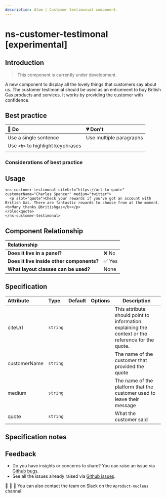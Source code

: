 ```yaml
---
description: Atom | Customer testimonial component.
---
```


# ns-customer-testimonal [experimental]

## Introduction

> This component is currently under development.

A new component to display all the lovely things that customers say about us. The customer testimonial should be used as an enticement to buy British Gas products and services. It works by providing the customer with confidence.

## Best practice

| 💚 Do | 💔 Don't |
| :---  | :---  |
| Use a single sentence | Use multiple paragraphs |
| Use `<b>` to highlight keyphrases |  |
|  |  |

### Considerations of best practice


## Usage

<!--
To see examples visit [Storybook](https://britishgas.co.uk/nucleus/demo/index.html?path=/story/ns-customer-testimonal--standard)

{% embed url="https://codesandbox.io/s/github/britishgas-engineering/nucleus-examples/tree/master/demos/ns-customer-testimonal" caption="" %}
-->
```markup
<ns-customer-testimonal citeUrl="https://url-to-quote" customerName="Charles Spencer" medium="twitter">
  <p slot="quote">Check your rewards if you've got an account with British Gas. There are fantastic rewards to choose from at the moment. <b>Many thanks @britishgas</b></p>
</blockquote>
</ns-customer-testimonal>
```


## Component Relationship

| **Relationship**|  |
| :---  | :--- |
| **Does it live in a panel?** | ❌ No |
| **Does it live inside other components?** | ✅ Yes |
| **What layout classes can be used?** | None |

## Specification

| Attribute | Type | Default | Options | Description |
| :--- | :--- | :--- | :--- |-------------|
| citeUrl | `string` |  |  | This attribute should point to information explaining the context or the reference for the quote. |
| customerName | `string` |  |  | The name of the customer that provided the quote |
| medium | `string` |  |  | The name of the platform that the customer used to leave their message |
| quote | `string` |  |  | What the customer said |

## Specification notes


## Feedback

* Do you have insights or concerns to share? You can raise an issue via [Github bugs](https://github.com/ConnectedHomes/nucleus/issues/new?assignees=&labels=Bug&template=a--bug-report.md&title=[bug]%20[ns-customer-testimonal]).
* See all the issues already raised via [Github issues](https://github.com/connectedHomes/nucleus/issues?utf8=%E2%9C%93&q=is%3Aopen+is%3Aissue+label%3ABug+[ns-customer-testimonal]).

💩 🎉 🦄 You can also contact the team on Slack on the `#product-nucleus` channel!

